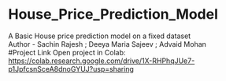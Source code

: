 # House_Price_Prediction_Model

A Basic House price prediction model on a fixed dataset
<br>
Author - Sachin Rajesh ; Deeya Maria Sajeev ; Advaid Mohan
<br>
#Project Link
Open project in Colab:<br>
https://colab.research.google.com/drive/1X-RHPhqJUe7-p1JpfcsnSceA8dnoGYUJ?usp=sharing
